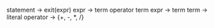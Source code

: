 statement -> exit(expr)
expr -> term operator term
expr -> term
term -> literal
operator -> {+, -, *, /}

